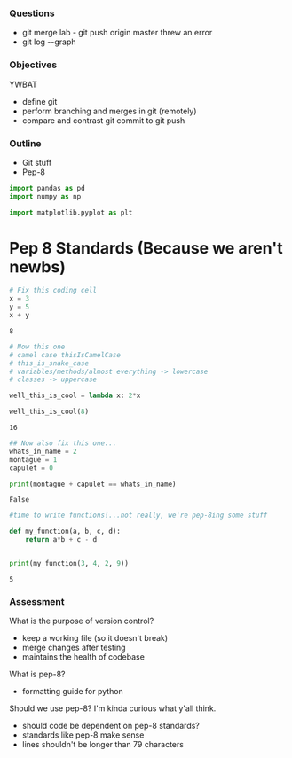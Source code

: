 
### Questions
* git merge lab - git push origin master threw an error
* git log --graph

### Objectives
YWBAT
* define git
* perform branching and merges in git (remotely)
* compare and contrast git commit to git push

### Outline
* Git stuff 
* Pep-8


```python
import pandas as pd
import numpy as np

import matplotlib.pyplot as plt
```

# Pep 8 Standards (Because we aren't newbs)


```python
# Fix this coding cell
x = 3
y = 5
x + y
```




    8




```python
# Now this one 
# camel case thisIsCamelCase
# this_is_snake_case
# variables/methods/almost everything -> lowercase
# classes -> uppercase

well_this_is_cool = lambda x: 2*x

well_this_is_cool(8)
```




    16




```python
## Now also fix this one...
whats_in_name = 2
montague = 1
capulet = 0

print(montague + capulet == whats_in_name)
```

    False



```python
#time to write functions!...not really, we're pep-8ing some stuff

def my_function(a, b, c, d):
    return a*b + c - d 


print(my_function(3, 4, 2, 9))
```

    5


### Assessment

What is the purpose of version control?
* keep a working file (so it doesn't break)
* merge changes after testing
* maintains the health of codebase


What is pep-8?
* formatting guide for python


Should we use pep-8? I'm kinda curious what y'all think.
* should code be dependent on pep-8 standards?
* standards like pep-8 make sense
* lines shouldn't be longer than 79 characters
